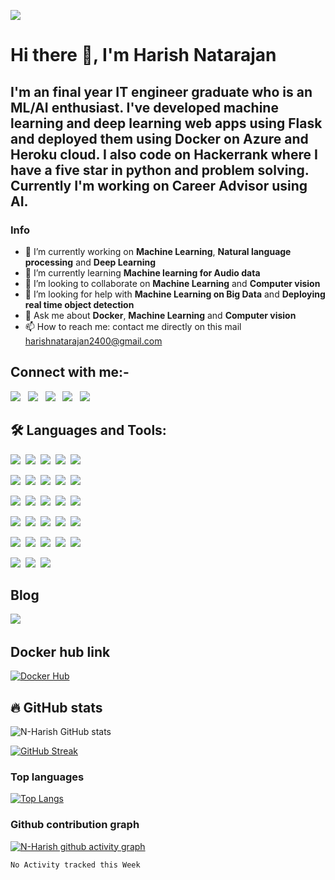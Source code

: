 ![](https://komarev.com/ghpvc/?username=N-Harish)
<br/>

<!-- [![](https://img.shields.io/badge/-Hackerrank-2EC866?style=for-the-badge&logo=HackerRank&logoColor=white)](https://www.hackerrank.com/harishnatarajan2) -->


# Hi there 👋, I'm **Harish Natarajan**

## I'm an final year IT engineer graduate who is an ML/AI enthusiast. I've developed machine learning and deep learning web apps using Flask and deployed them using Docker on Azure and Heroku cloud. I also code on Hackerrank where I have a five star in python and problem solving. Currently I'm working on Career Advisor using AI.

### Info
- 🔭 I’m currently working on **Machine Learning**, **Natural language processing** and **Deep Learning**
- 🌱 I’m currently learning **Machine learning for Audio data**
- 👯 I’m looking to collaborate on **Machine Learning** and **Computer vision**
- 🤔 I’m looking for help with **Machine Learning on Big Data** and **Deploying real time object detection**
- 💬 Ask me about **Docker**, **Machine Learning** and **Computer vision**
- 📫 How to reach me: contact me directly on this mail [harishnatarajan2400@gmail.com](mailto:harishnatarajan2400@gmail.com)

##
## Connect with me:-

[![](https://img.shields.io/badge/LinkedIn-0077B5?style=for-the-badge&logo=linkedin&logoColor=white)](https://www.linkedin.com/in/harish-natarajan-82a4b418b/)&nbsp;&nbsp;
[![](https://img.shields.io/badge/Twitter-1DA1F2?style=for-the-badge&logo=twitter&logoColor=white)](https://twitter.com/nharish24)&nbsp;&nbsp;
[![](https://img.shields.io/badge/Kaggle-20BEFF?style=for-the-badge&logo=Kaggle&logoColor=white)](https://www.kaggle.com/harish24)&nbsp;&nbsp;
[![](https://img.shields.io/badge/Gmail-D14836?style=for-the-badge&logo=gmail&logoColor=white)](mailto:harishnatarajan24@gmail.com)&nbsp;&nbsp;
[![](https://img.shields.io/badge/-Hackerrank-2EC866?style=for-the-badge&logo=HackerRank&logoColor=white)](https://www.hackerrank.com/harishnatarajan2)



##
## 🛠️ Languages and Tools:


[![](https://img.shields.io/badge/Visual_Studio_Code-0078D4?style=for-the-badge&logo=visual%20studio%20code&logoColor=white)](https://code.visualstudio.com/docs)&nbsp;
[![](https://img.shields.io/badge/HTML5-E34F26?style=for-the-badge&logo=html5&logoColor=white)](https://www.w3schools.com/html/)&nbsp;
[![](https://img.shields.io/badge/CSS3-1572B6?style=for-the-badge&logo=css3&logoColor=white)](https://www.w3schools.com/css/)&nbsp;
[![](https://img.shields.io/badge/MySQL-00000F?style=for-the-badge&logo=mysql&logoColor=white)](https://dev.mysql.com/doc/)&nbsp;
[![](https://img.shields.io/badge/MongoDB-4EA94B?style=for-the-badge&logo=mongodb&logoColor=white)](https://pymongo.readthedocs.io/en/stable/)&nbsp;<br/>

[![](https://img.shields.io/badge/Git-F05032?style=for-the-badge&logo=git&logoColor=white)](http://git-scm.com/doc)&nbsp;
[![](https://img.shields.io/badge/GitHub-100000?style=for-the-badge&logo=github&logoColor=white)](https://docs.github.com/en)&nbsp;
[![](https://img.shields.io/badge/microsoft%20azure-0089D6?style=for-the-badge&logo=microsoft-azure&logoColor=white)](https://docs.microsoft.com/en-us/azure/?product=featured)&nbsp;
[![](https://img.shields.io/badge/Bootstrap-563D7C?style=for-the-badge&logo=bootstrap&logoColor=white)](https://getbootstrap.com/docs/)&nbsp;
[![](https://img.shields.io/badge/C-00599C?style=for-the-badge&logo=c&logoColor=white)](https://devdocs.io/c/)&nbsp;<br/>

[![](https://img.shields.io/badge/firebase-ffca28?style=for-the-badge&logo=firebase&logoColor=black)](https://firebase.google.com/docs)&nbsp;
[![](https://img.shields.io/badge/Flask-000000?style=for-the-badge&logo=flask&logoColor=white)](https://flask.palletsprojects.com)&nbsp;
[![](https://img.shields.io/badge/OpenCV-27338e?style=for-the-badge&logo=OpenCV&logoColor=white)](https://docs.opencv.org)&nbsp;
[![](https://img.shields.io/badge/Python-3776AB?style=for-the-badge&logo=python&logoColor=black)](https://docs.python.org/3/)&nbsp;
[![](https://img.shields.io/badge/Streamlit-FF4B4B?style=for-the-badge&logo=Streamlit&logoColor=white)](https://docs.streamlit.io/en/stable/)&nbsp;<br/>

[![](https://img.shields.io/badge/scikit_learn-F7931E?style=for-the-badge&logo=scikit-learn&logoColor=white)](https://scikit-learn.org/stable/)&nbsp;
[![](https://img.shields.io/badge/Docker-2CA5E0?style=for-the-badge&logo=docker&logoColor=black)](https://docs.docker.com)&nbsp;
[![](https://img.shields.io/badge/pycharm-143?style=for-the-badge&logo=pycharm&logoColor=black&color=black&labelColor=green)](https://www.jetbrains.com/pycharm/learn/)&nbsp;
[![](https://img.shields.io/badge/Heroku-430098?style=for-the-badge&logo=heroku&logoColor=white)](https://devcenter.heroku.com/categories/reference)&nbsp;
[![](https://img.shields.io/badge/redis-%23DD0031.svg?&style=for-the-badge&logo=redis&logoColor=white)](https://redis.io/documentation)&nbsp;<br/>

[![](https://img.shields.io/badge/fastapi-109989?style=for-the-badge&logo=FASTAPI&logoColor=white)](https://fastapi.tiangolo.com)&nbsp;
[![](https://img.shields.io/badge/Colab-F9AB00?style=for-the-badge&logo=googlecolab&color=525252)](https://colab.research.google.com/notebooks/intro.ipynb?utm_source=scs-index#recent=true)&nbsp;
[![](https://img.shields.io/badge/Jupyter-F37626.svg?&style=for-the-badge&logo=Jupyter&logoColor=white)](https://jupyter.org/documentation)&nbsp;
[![](https://img.shields.io/badge/conda-342B029.svg?&style=for-the-badge&logo=anaconda&logoColor=white)](https://docs.conda.io/en/latest/)&nbsp;
[![](https://img.shields.io/badge/PostgreSQL-316192?style=for-the-badge&logo=postgresql&logoColor=white)](https://www.postgresql.org/docs/)&nbsp;<br/>

[![](https://img.shields.io/badge/Numpy-777BB4?style=for-the-badge&logo=numpy&logoColor=white)](https://numpy.org/doc/)&nbsp;
[![](https://img.shields.io/badge/Pandas-2C2D72?style=for-the-badge&logo=pandas&logoColor=white)](https://pandas.pydata.org/docs/)&nbsp;
[![](https://img.shields.io/badge/Plotly-239120?style=for-the-badge&logo=plotly&logoColor=black)](https://plotly.com/python/)&nbsp;

##
## Blog
[![](https://img.shields.io/badge/Medium-12100E?style=for-the-badge&logo=medium&logoColor=white)](https://medium.com/@harishnatarajan24)&nbsp;

##
## Docker hub link
[![Docker Hub](https://img.shields.io/badge/Docker-2CA5E0?style=for-the-badge&logo=docker&logoColor=white)](https://hub.docker.com/u/harish2414)&nbsp;

##
## 🔥 GitHub stats

![N-Harish GitHub stats](https://github-readme-stats.vercel.app/api?username=N-Harish&theme=dark&show_icons=true)
<br/>

[![GitHub Streak](https://github-readme-streak-stats.herokuapp.com/?user=N-Harish&theme=dark)](https://git.io/streak-stats)
<br/>

### Top languages
[![Top Langs](https://github-readme-stats.vercel.app/api/top-langs/?username=N-Harish&theme=dark&layout=compact)](https://github.com/anuraghazra/github-readme-stats)
<br/>

### Github contribution graph

[![N-Harish github activity graph](https://activity-graph.herokuapp.com/graph?username=N-Harish&theme=github-light)](https://github.com/ashutosh00710/github-readme-activity-graph)

<!--START_SECTION:waka-->
```text
No Activity tracked this Week
```
<!--END_SECTION:waka-->

